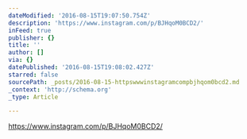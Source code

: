 ```yaml
---
dateModified: '2016-08-15T19:07:50.754Z'
description: 'https://www.instagram.com/p/BJHqoM0BCD2/'
inFeed: true
publisher: {}
title: ''
author: []
via: {}
datePublished: '2016-08-15T19:08:02.427Z'
starred: false
sourcePath: _posts/2016-08-15-httpswwwinstagramcompbjhqom0bcd2.md
_context: 'http://schema.org'
_type: Article

---
```

https://www.instagram.com/p/BJHqoM0BCD2/